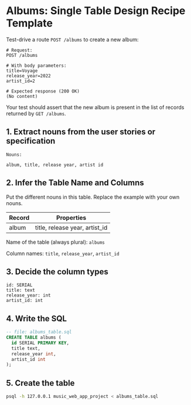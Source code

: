 # Albums: Single Table Design Recipe Template

Test-drive a route `POST /albums` to create a new album:
```
# Request:
POST /albums

# With body parameters:
title=Voyage
release_year=2022
artist_id=2

# Expected response (200 OK)
(No content)
```
Your test should assert that the new album is present in the list of records
returned by `GET /albums`.

## 1. Extract nouns from the user stories or specification

```
Nouns:

album, title, release year, artist id
```

## 2. Infer the Table Name and Columns

Put the different nouns in this table. Replace the example with your own nouns.

| Record                | Properties                     |
| --------------------- | ------------------------------ |
| album                 | title, release year, artist_id |

Name of the table (always plural): `albums`

Column names: `title`, `release_year`, `artist_id`

## 3. Decide the column types

```
id: SERIAL
title: text
release_year: int
artist_id: int
```

## 4. Write the SQL

```sql
-- file: albums_table.sql
CREATE TABLE albums (
  id SERIAL PRIMARY KEY,
  title text,
  release_year int,
  artist_id int
);
```

## 5. Create the table

```bash
psql -h 127.0.0.1 music_web_app_project < albums_table.sql
```